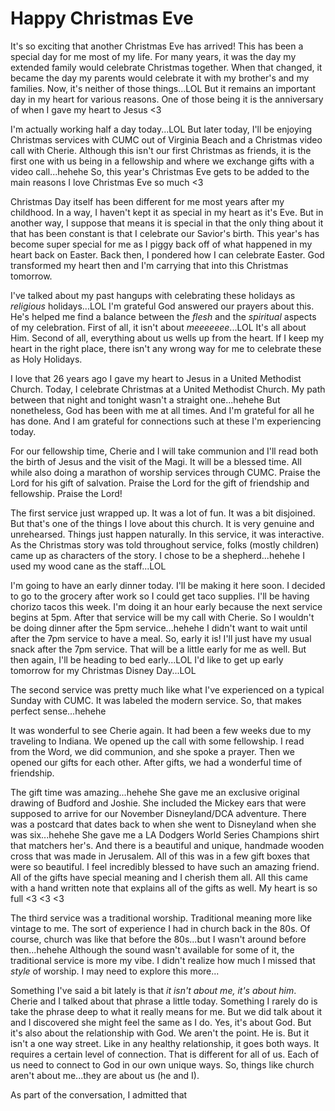 # Happy Christmas Eve

It's so exciting that another Christmas Eve has arrived! This has been a special day for me most of my life. For many years, it was the day my extended family would celebrate Christmas together. When that changed, it became the day my parents would celebrate it with my brother's and my families. Now, it's neither of those things...LOL But it remains an important day in my heart for various reasons. One of those being it is the anniversary of when I gave my heart to Jesus <3

I'm actually working half a day today...LOL But later today, I'll be enjoying Christmas services with CUMC out of Virginia Beach and a Christmas video call with Cherie. Although this isn't our first Christmas as friends, it is the first one with us being in a fellowship and where we exchange gifts with a video call...hehehe So, this year's Christmas Eve gets to be added to the main reasons I love Christmas Eve so much <3

Christmas Day itself has been different for me most years after my childhood. In a way, I haven't kept it as special in my heart as it's Eve. But in another way, I suppose that means it is special in that the only thing about it that has been constant is that I celebrate our Savior's birth. This year's has become super special for me as I piggy back off of what happened in my heart back on Easter. Back then, I pondered how I can celebrate Easter. God transformed my heart then and I'm carrying that into this Christmas tomorrow.

I've talked about my past hangups with celebrating these holidays as *religious* holidays...LOL I'm grateful God answered our prayers about this. He's helped me find a balance between the *flesh* and the *spiritual* aspects of my celebration. First of all, it isn't about *meeeeeee*...LOL It's all about Him. Second of all, everything about us wells up from the heart. If I keep my heart in the right place, there isn't any wrong way for me to celebrate these as Holy Holidays.

I love that 26 years ago I gave my heart to Jesus in a United Methodist Church. Today, I celebrate Christmas at a United Methodist Church. My path between that night and tonight wasn't a straight one...hehehe But nonetheless, God has been with me at all times. And I'm grateful for all he has done. And I am grateful for connections such at these I'm experiencing today.

For our fellowship time, Cherie and I will take communion and I'll read both the birth of Jesus and the visit of the Magi. It will be a blessed time. All while also doing a marathon of worship services through CUMC. Praise the Lord for his gift of salvation. Praise the Lord for the gift of friendship and fellowship. Praise the Lord!

The first service just wrapped up. It was a lot of fun. It was a bit disjoined. But that's one of the things I love about this church. It is very genuine and unrehearsed. Things just happen naturally. In this service, it was interactive. As the Christmas story was told throughout service, folks (mostly children) came up as characters of the story. I chose to be a shepherd...hehehe I used my wood cane as the staff...LOL

I'm going to have an early dinner today. I'll be making it here soon. I decided to go to the grocery after work so I could get taco supplies. I'll be having chorizo tacos this week. I'm doing it an hour early because the next service begins at 5pm. After that service will be my call with Cherie. So I wouldn't be doing dinner after the 5pm service...hehehe I didn't want to wait until after the 7pm service to have a meal. So, early it is! I'll just have my usual snack after the 7pm service. That will be a little early for me as well. But then again, I'll be heading to bed early...LOL I'd like to get up early tomorrow for my Christmas Disney Day...LOL

The second service was pretty much like what I've experienced on a typical Sunday with CUMC. It was labeled the modern service. So, that makes perfect sense...hehehe

It was wonderful to see Cherie again. It had been a few weeks due to my traveling to Indiana. We opened up the call with some fellowship. I read from the Word, we did communion, and she spoke a prayer. Then we opened our gifts for each other. After gifts, we had a wonderful time of friendship.

The gift time was amazing...hehehe She gave me an exclusive original drawing of Budford and Joshie. She included the Mickey ears that were supposed to arrive for our November Disneyland/DCA adventure. There was a postcard that dates back to when she went to Disneyland when she was six...hehehe She gave me a LA Dodgers World Series Champions shirt that matchers her's. And there is a beautiful and unique, handmade wooden cross that was made in Jerusalem. All of this was in a few gift boxes that were so beautiful. I feel incredibly blessed to have such an amazing friend. All of the gifts have special meaning and I cherish them all. All this came with a hand written note that explains all of the gifts as well. My heart is so full <3 <3 <3

The third service was a traditional worship. Traditional meaning more like vintage to me. The sort of experience I had in church back in the 80s. Of course, church was like that before the 80s...but I wasn't around before then...hehehe Although the sound wasn't available for some of it, the traditional service is more my vibe. I didn't realize how much I missed that *style* of worship. I may need to explore this more...

Something I've said a bit lately is that *it isn't about me, it's about him*. Cherie and I talked about that phrase a little today. Something I rarely do is take the phrase deep to what it really means for me. But we did talk about it and I discovered she might feel the same as I do. Yes, it's about God. But it's also about the relationship with God. We aren't the point. He is. But it isn't a one way street. Like in any healthy relationship, it goes both ways. It requires a certain level of connection. That is different for all of us. Each of us need to connect to God in our own unique ways. So, things like church aren't about me...they are about us (he and I).

As part of the conversation, I admitted that 